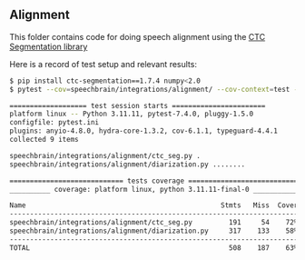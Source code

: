 Alignment
---------

This folder contains code for doing speech alignment using the [CTC Segmentation library](https://github.com/lumaku/ctc-segmentation)

Here is a record of test setup and relevant results:

```bash
$ pip install ctc-segmentation==1.7.4 numpy<2.0
$ pytest --cov=speechbrain/integrations/alignment/ --cov-context=test --doctest-modules speechbrain/integrations/alignment/

=================== test session starts =======================
platform linux -- Python 3.11.11, pytest-7.4.0, pluggy-1.5.0
configfile: pytest.ini
plugins: anyio-4.8.0, hydra-core-1.3.2, cov-6.1.1, typeguard-4.4.1
collected 9 items

speechbrain/integrations/alignment/ctc_seg.py .
speechbrain/integrations/alignment/diarization.py ........

============================ tests coverage ===========================
__________ coverage: platform linux, python 3.11.11-final-0 ___________

Name                                                Stmts   Miss  Cover
-----------------------------------------------------------------------
speechbrain/integrations/alignment/ctc_seg.py         191     54    72%
speechbrain/integrations/alignment/diarization.py     317    133    58%
-----------------------------------------------------------------------
TOTAL                                                 508    187    63%

```
